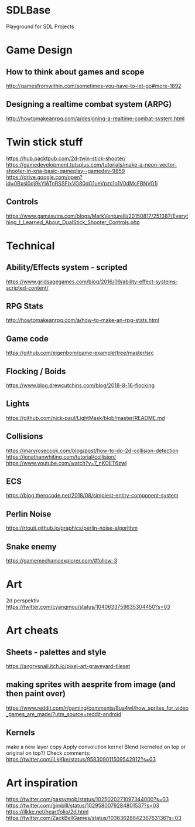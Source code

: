 # SDLBase
Playground for SDL Projects

# Game Design
## How to think about games and scope
http://gamesfromwithin.com/sometimes-you-have-to-let-go#more-1892
## Designing a realtime combat system (ARPG)
http://howtomakeanrpg.com/a/designing-a-realtime-combat-system.html

# Twin stick stuff
https://hub.packtpub.com/2d-twin-stick-shooter/
https://gamedevelopment.tutsplus.com/tutorials/make-a-neon-vector-shooter-in-xna-basic-gameplay--gamedev-9859
https://drive.google.com/open?id=0BxsI0dj9kYlATnRSSFIxVG80dG1ueVpzc1o1V0dMcFBNVG1j
## Controls
https://www.gamasutra.com/blogs/MarkVenturelli/20150817/251387/Everything_I_Learned_About_DualStick_Shooter_Controls.php

# Technical
## Ability/Effects system - scripted
https://www.gridsagegames.com/blog/2016/09/ability-effect-systems-scripted-content/
## RPG Stats
http://howtomakeanrpg.com/a/how-to-make-an-rpg-stats.html
## Game code
https://github.com/eigenbom/game-example/tree/master/src
## Flocking / Boids
https://www.blog.drewcutchins.com/blog/2018-8-16-flocking
## Lights
https://github.com/nick-paul/LightMask/blob/master/README.md
## Collisions
https://maryrosecook.com/blog/post/how-to-do-2d-collision-detection
https://jonathanwhiting.com/tutorial/collision/
https://www.youtube.com/watch?v=7_nKOET6zwI
## ECS
https://blog.therocode.net/2018/08/simplest-entity-component-system
## Perlin Noise
https://rtouti.github.io/graphics/perlin-noise-algorithm
## Snake enemy
https://gamemechanicexplorer.com/#follow-3

# Art
2d perspektiv
https://twitter.com/cyangmou/status/1040633759635304450?s=03

# Art cheats

## Sheets - palettes and style
https://angrysnail.itch.io/pixel-art-graveyard-tileset

## making sprites with aesprite from image (and then paint over)
https://www.reddit.com/r/gaming/comments/8ua4wl/how_sprites_for_video_games_are_made/?utm_source=reddit-android

## Kernels
make a new layer copy 
Apply convolution kernel
Blend (kerneled on top or original on top?)
Check comments:
https://twitter.com/iLkKke/status/958309011509542912?s=03

# Art inspiration
https://twitter.com/gassymob/status/1025020271097344000?s=03
https://twitter.com/gimblll/status/1029580079284801537?s=03
https://ilkke.net/heartfolio/2d.html
https://twitter.com/ZackBellGames/status/1036362884236763136?s=03